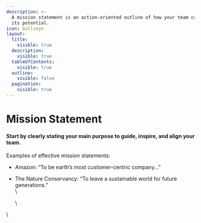 ```yaml
---
description: >-
  A mission statement is an action-oriented outline of how your team can fulfill
  its potential.
icon: bullseye
layout:
  title:
    visible: true
  description:
    visible: true
  tableOfContents:
    visible: true
  outline:
    visible: false
  pagination:
    visible: true
---
```


# Mission Statement

#### Start by clearly stating your main purpose to guide, inspire, and align your team.

Examples of effective mission statements:

* Amazon: “To be earth’s most customer-centric company…”
*   The Nature Conservancy: “To leave a sustainable world for future generations.”\
    \


    \


\
